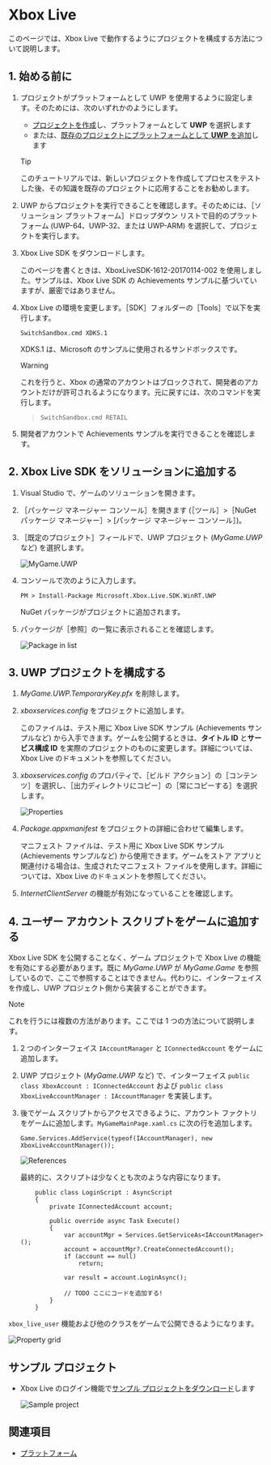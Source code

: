 # Xbox Live

このページでは、Xbox Live で動作するようにプロジェクトを構成する方法について説明します。

## 1. 始める前に

1. プロジェクトがプラットフォームとして UWP を使用するように設定します。そのためには、次のいずれかのようにします。

    * [プロジェクトを作成](../../get-started/create-a-project.md)し、プラットフォームとして **UWP** を選択します
    * または、[既存のプロジェクトにプラットフォームとして **UWP** を追加](../add-or-remove-a-platform.md)します

    >[!TIP]
    >このチュートリアルでは、新しいプロジェクトを作成してプロセスをテストした後、その知識を既存のプロジェクトに応用することをお勧めします。

2. UWP からプロジェクトを実行できることを確認します。そのためには、［ソリューション プラットフォーム］ドロップダウン リストで目的のプラットフォーム (UWP-64、UWP-32、または UWP-ARM) を選択して、プロジェクトを実行します。

3. Xbox Live SDK をダウンロードします。

    このページを書くときは、XboxLiveSDK-1612-20170114-002 を使用しました。サンプルは、Xbox Live SDK の Achievements サンプルに基づいていますが、厳密ではありません。

4. Xbox Live の環境を変更します。［SDK］フォルダーの［Tools］で以下を実行します。

    ```
    SwitchSandbox.cmd XDKS.1
    ```

    XDKS.1 は、Microsoft のサンプルに使用されるサンドボックスです。

    >[!WARNING]
    >これを行うと、Xbox の通常のアカウントはブロックされて、開発者のアカウントだけが許可されるようになります。元に戻すには、次のコマンドを実行します。

    >```
    >SwitchSandbox.cmd RETAIL
    >```

5. 開発者アカウントで Achievements サンプルを実行できることを確認します。

## 2. Xbox Live SDK をソリューションに追加する

1. Visual Studio で、ゲームのソリューションを開きます。

2. ［パッケージ マネージャー コンソール］を開きます (［ツール］>［NuGet パッケージ マネージャー］> [パッケージ マネージャー コンソール］)。

3. ［既定のプロジェクト］フィールドで、UWP プロジェクト (*MyGame.UWP* など) を選択します。

	![MyGame.UWP](media/xboxlive01.png)

4. コンソールで次のように入力します。

    ```
    PM > Install-Package Microsoft.Xbox.Live.SDK.WinRT.UWP
    ```

    NuGet パッケージがプロジェクトに追加されます。

5. パッケージが［参照］の一覧に表示されることを確認します。

	![Package in list](media/xboxlive02.png)

## 3. UWP プロジェクトを構成する

1. *MyGame.UWP.TemporaryKey.pfx* を削除します。

2. *xboxservices.config* をプロジェクトに追加します。

    このファイルは、テスト用に Xbox Live SDK サンプル (Achievements サンプルなど) から入手できます。ゲームを公開するときは、**タイトル ID** と**サービス構成 ID** を実際のプロジェクトのものに変更します。詳細については、Xbox Live のドキュメントを参照してください。

3. *xboxservices.config* のプロパティで、［ビルド アクション］の［コンテンツ］を選択し、［出力ディレクトリにコピー］の［常にコピーする］を選択します。

	![Properties](media/xboxlive03.png)

4. *Package.appxmanifest* をプロジェクトの詳細に合わせて編集します。

    マニフェスト ファイルは、テスト用に Xbox Live SDK サンプル (Achievements サンプルなど) から使用できます。ゲームをストア アプリと関連付ける場合は、生成されたマニフェスト ファイルを使用します。詳細については、Xbox Live のドキュメントを参照してください。

5. *InternetClientServer* の機能が有効になっていることを確認します。

## 4. ユーザー アカウント スクリプトをゲームに追加する

Xbox Live SDK を公開することなく、ゲーム プロジェクトで Xbox Live の機能を有効にする必要があります。既に *MyGame.UWP* が *MyGame.Game* を参照しているので、ここで参照することはできません。代わりに、インターフェイスを作成し、UWP プロジェクト側から実装することができます。

>[!NOTE]
>これを行うには複数の方法があります。ここでは 1 つの方法について説明します。

1. 2 つのインターフェイス `IAccountManager` と `IConnectedAccount` をゲームに追加します。

2. UWP プロジェクト (*MyGame.UWP* など) で、インターフェイス `public class XboxAccount : IConnectedAccount` および `public class XboxLiveAccountManager : IAccountManager` を実装します。

3. 後でゲーム スクリプトからアクセスできるように、アカウント ファクトリをゲームに追加します。`MyGameMainPage.xaml.cs` に次の行を追加します。

    ```
    Game.Services.AddService(typeof(IAccountManager), new XboxLiveAccountManager());
    ```

    ![References](media/xboxlive04.png)

    最終的に、スクリプトは少なくとも次のような内容になります。

    ```
        public class LoginScript : AsyncScript
        {
            private IConnectedAccount account;

            public override async Task Execute()
            {
                var accountMgr = Services.GetServiceAs<IAccountManager>();
                account = accountMgr?.CreateConnectedAccount();
			    if (account == null)
				    return;

                var result = account.LoginAsync();

	    		// TODO ここにコードを追加する!
            }
        }
    ```

`xbox_live_user` 機能および他のクラスをゲームで公開できるようになります。

![Property grid](media/xboxlive05.png)

## サンプル プロジェクト

* Xbox Live のログイン機能で[サンプル プロジェクトをダウンロード](media/XboxLiveSample.zip)します

    ![Sample project](media/xboxlive08.png)

## 関連項目

* [プラットフォーム](../index.md)
